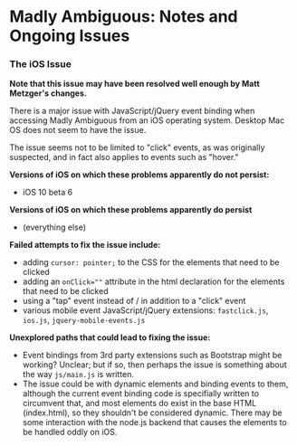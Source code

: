 # Madly Ambiguous: Notes and Ongoing Issues


### The iOS Issue

**Note that this issue may have been resolved well enough by Matt Metzger's changes.**

There is a major issue with JavaScript/jQuery event binding when accessing Madly Ambiguous from an iOS operating system.  Desktop Mac OS does not seem to have the issue.

The issue seems not to be limited to "click" events, as was originally suspected, and in fact also applies to events such as "hover."

**Versions of iOS on which these problems apparently do not persist:**
- iOS 10 beta 6

**Versions of iOS on which these problems apparently do persist**
- (everything else)

**Failed attempts to fix the issue include:**
- adding `cursor: pointer;` to the CSS for the elements that need to be clicked
- adding an `onClick=""` attribute in the html declaration for the elements that need to be clicked
- using a "tap" event instead of / in addition to a "click" event
- various mobile event JavaScript/jQuery extensions: `fastclick.js`, `ios.js`, `jquery-mobile-events.js`

**Unexplored paths that could lead to fixing the issue:**
- Event bindings from 3rd party extensions such as Bootstrap might be working? Unclear; but if so, then perhaps the issue is something about the way `js/main.js` is written.
- The issue could be with dynamic elements and binding events to them, although the current event binding code is specifially written to circumvent that, and most elements do exist in the base HTML (index.html), so they shouldn't be considered dynamic.  There may be some interaction with the node.js backend that causes the elements to be handled oddly on iOS.

